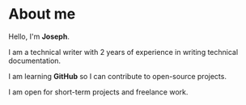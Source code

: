 # About me

Hello, I'm **Joseph**.

I am a technical writer with 2 years of experience in writing technical documentation.

I am learning **GitHub** so I can contribute to open-source projects.

I am open for short-term projects and freelance work.
